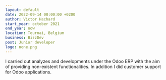 ```yaml
---
layout: default
date: 2022-09-14 00:00:00 +0200
author: Victor Hachard
start_year: october 2021
end_year: now
location: Tournai, Belgium
business: BizzDev
post: Junior developer
logo: none.png
---
```


I carried out analyzes and developments under the Odoo ERP with the aim of providing non-existent functionalities. In addition I did customer support for Odoo applications.
